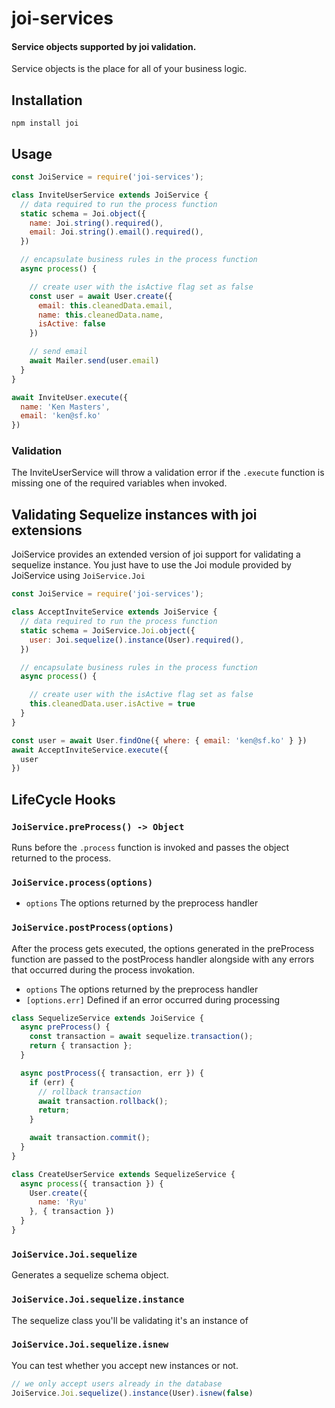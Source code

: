 # joi-services

#### Service objects supported by joi validation.
Service objects is the place for all of your business logic.

## Installation
`npm install joi`

## Usage

```js
const JoiService = require('joi-services');

class InviteUserService extends JoiService {
  // data required to run the process function
  static schema = Joi.object({
    name: Joi.string().required(),
    email: Joi.string().email().required(),
  })

  // encapsulate business rules in the process function
  async process() {

    // create user with the isActive flag set as false
    const user = await User.create({
      email: this.cleanedData.email,
      name: this.cleanedData.name,
      isActive: false
    })

    // send email
    await Mailer.send(user.email)
  }
}

await InviteUser.execute({
  name: 'Ken Masters',
  email: 'ken@sf.ko'
})
```

### Validation
The InviteUserService will throw a validation error if the `.execute` function
is missing one of the required variables when invoked.

## Validating Sequelize instances with joi extensions
JoiService provides an extended version of joi support for validating a
sequelize instance. You just have to use the Joi module provided by
JoiService using `JoiService.Joi`

```js
const JoiService = require('joi-services');

class AcceptInviteService extends JoiService {
  // data required to run the process function
  static schema = JoiService.Joi.object({
    user: Joi.sequelize().instance(User).required(),
  })

  // encapsulate business rules in the process function
  async process() {

    // create user with the isActive flag set as false
    this.cleanedData.user.isActive = true
  }
}

const user = await User.findOne({ where: { email: 'ken@sf.ko' } })
await AcceptInviteService.execute({
  user
})
```

## LifeCycle Hooks

### `JoiService.preProcess() -> Object`
Runs before the `.process` function is invoked and passes the object returned to the process.

### `JoiService.process(options)`

- `options` The options returned by the preprocess handler

### `JoiService.postProcess(options)`
After the process gets executed, the options generated in the preProcess function are passed to the
postProcess handler alongside with any errors that occurred during the process invokation.

- `options` The options returned by the preprocess handler
- `[options.err]` Defined if an error occurred during processing

```js
class SequelizeService extends JoiService {
  async preProcess() {
    const transaction = await sequelize.transaction();
    return { transaction };
  }

  async postProcess({ transaction, err }) {
    if (err) {
      // rollback transaction
      await transaction.rollback();
      return;
    }

    await transaction.commit();
  }
}

class CreateUserService extends SequelizeService {
  async process({ transaction }) {
    User.create({
      name: 'Ryu'
    }, { transaction })
  }
}
```

### `JoiService.Joi.sequelize`
Generates a sequelize schema object.

### `JoiService.Joi.sequelize.instance`
The sequelize class you'll be validating it's an instance of

### `JoiService.Joi.sequelize.isnew`
You can test whether you accept new instances or not.

```js
// we only accept users already in the database
JoiService.Joi.sequelize().instance(User).isnew(false)
```
